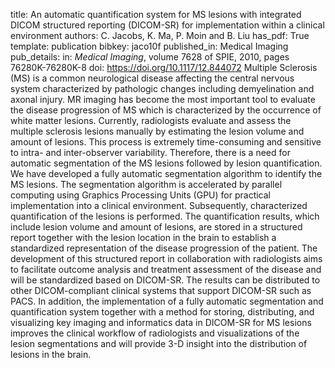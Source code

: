 title: An automatic quantification system for MS lesions with integrated DICOM structured reporting (DICOM-SR) for implementation within a clinical environment
authors: C. Jacobs, K. Ma, P. Moin and B. Liu
has_pdf: True
template: publication
bibkey: jaco10f
published_in: Medical Imaging
pub_details: in: <i>Medical Imaging</i>, volume 7628 of SPIE, 2010, pages 76280K-76280K-8
doi: https://doi.org/10.1117/12.844072
Multiple Sclerosis (MS) is a common neurological disease affecting the central nervous system characterized by pathologic changes including demyelination and axonal injury. MR imaging has become the most important tool to evaluate the disease progression of MS which is characterized by the occurrence of white matter lesions. Currently, radiologists evaluate and assess the multiple sclerosis lesions manually by estimating the lesion volume and amount of lesions. This process is extremely time-consuming and sensitive to intra- and inter-observer variability. Therefore, there is a need for automatic segmentation of the MS lesions followed by lesion quantification. We have developed a fully automatic segmentation algorithm to identify the MS lesions. The segmentation algorithm is accelerated by parallel computing using Graphics Processing Units (GPU) for practical implementation into a clinical environment. Subsequently, characterized quantification of the lesions is performed. The quantification results, which include lesion volume and amount of lesions, are stored in a structured report together with the lesion location in the brain to establish a standardized representation of the disease progression of the patient. The development of this structured report in collaboration with radiologists aims to facilitate outcome analysis and treatment assessment of the disease and will be standardized based on DICOM-SR. The results can be distributed to other DICOM-compliant clinical systems that support DICOM-SR such as PACS. In addition, the implementation of a fully automatic segmentation and quantification system together with a method for storing, distributing, and visualizing key imaging and informatics data in DICOM-SR for MS lesions improves the clinical workflow of radiologists and visualizations of the lesion segmentations and will provide 3-D insight into the distribution of lesions in the brain.

